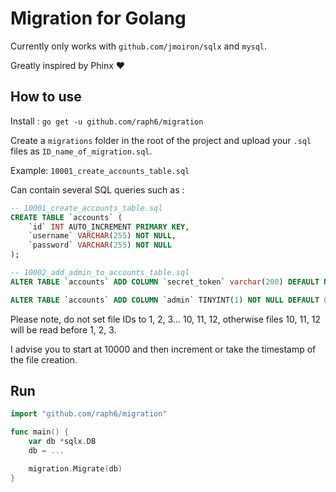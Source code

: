 # Migration for Golang
Currently only works with `github.com/jmoiron/sqlx` and `mysql`.

Greatly inspired by Phinx ❤️

## How to use
Install : `go get -u github.com/raph6/migration`

Create a `migrations` folder in the root of the project and upload your `.sql` files as `ID_name_of_migration.sql`.

Example: `10001_create_accounts_table.sql`

Can contain several SQL queries such as :
```sql
-- 10001_create_accounts_table.sql
CREATE TABLE `accounts` (
    `id` INT AUTO_INCREMENT PRIMARY KEY,
    `username` VARCHAR(255) NOT NULL,
    `password` VARCHAR(255) NOT NULL
);
```

```sql
-- 10002_add_admin_to_accounts_table.sql
ALTER TABLE `accounts` ADD COLUMN `secret_token` varchar(200) DEFAULT NULL;

ALTER TABLE `accounts` ADD COLUMN `admin` TINYINT(1) NOT NULL DEFAULT 0;
```

Please note, do not set file IDs to 1, 2, 3... 10, 11, 12, otherwise files 10, 11, 12 will be read before 1, 2, 3.

I advise you to start at 10000 and then increment or take the timestamp of the file creation.

## Run
```go
import "github.com/raph6/migration"

func main() {
    var db *sqlx.DB
    db = ...

    migration.Migrate(db)
}
```